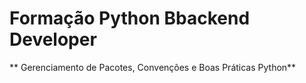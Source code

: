 # Formação Python Bbackend Developer
** Gerenciamento de Pacotes, Convenções e Boas Práticas Python**

